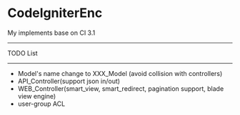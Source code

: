 # CodeIgniterEnc
My implements base on CI 3.1

**************************
TODO List
**************************
- Model's name change to XXX_Model (avoid collision with controllers)
- API_Controller(support json in/out)
- WEB_Controller(smart_view, smart_redirect, pagination support, blade view engine)
- user-group ACL